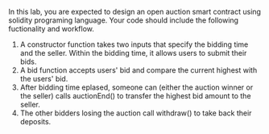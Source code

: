 In this lab, you are expected to design an open auction smart contract using solidity programing language.
Your code should include the following fuctionality and workflow.

1. A constructor function takes two inputs that specify the bidding time and the seller. Within the bidding time, it allows users to submit their bids.
2. A bid function accepts users' bid and compare the current highest with the users' bid.
3. After bidding time eplased, someone can (either the auction winner or the seller) calls auctionEnd() to transfer the highest bid amount to the seller.
4. The other bidders losing the auction call withdraw() to take back their deposits.
